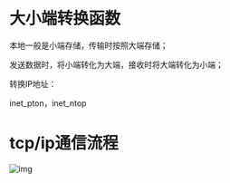 # 大小端转换函数

本地一般是小端存储，传输时按照大端存储；

发送数据时，将小端转化为大端，接收时将大端转化为小端；

转换IP地址：

inet_pton，inet_ntop

# tcp/ip通信流程

![img](https://subingwen.cn/linux/socket/tcp.jpg)